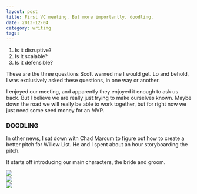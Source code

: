 ```yaml
---
layout: post
title: First VC meeting. But more importantly, doodling.
date: 2013-12-04
category: writing
tags: 
---
```


1. Is it disruptive?
2. Is it scalable?
3. Is it defensible?

These are the three questions Scott warned me I would get. Lo and behold, I was exclusively asked these questions, in one way or another.

I enjoyed our meeting, and apparently they enjoyed it enough to ask us back. But I believe we are really just trying to make ourselves known. Maybe down the road we will really be able to work together, but for right now we just need some seed money for an MVP.

### DOODLING

In other news, I sat down with Chad Marcum to figure out how to create a better pitch for Willow List. He and I spent about an hour storyboarding the pitch.

It starts off introducing our main characters, the bride and groom.

![](http://postachio-images.s3-website-us-east-1.amazonaws.com/af120c7223c04d0976cf30ef85d67833.jpg)  
![](http://postachio-images.s3-website-us-east-1.amazonaws.com/5f120dc15ea1c14ab3cea5abf1f064a4.jpg)  
![](http://postachio-images.s3-website-us-east-1.amazonaws.com/917c6346078fab1e6c6281c9e3358bbc.jpg)
